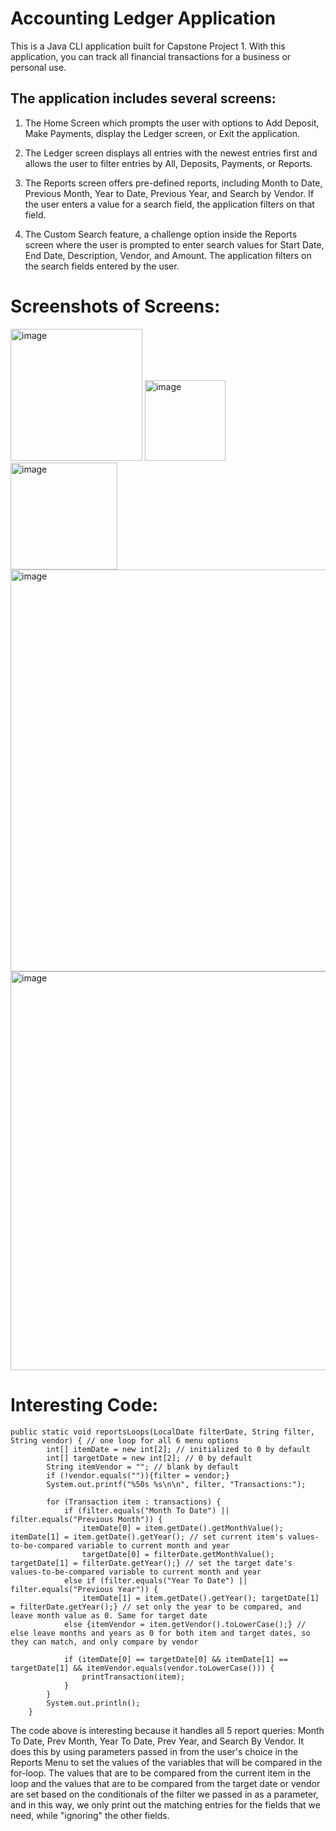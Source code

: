 # Accounting Ledger Application

This is a Java CLI application built for Capstone Project 1.
With this application, you can track all financial transactions for a business or personal use.


## The application includes several screens:
1) The Home Screen which prompts the user with options to Add Deposit, Make Payments, display the Ledger screen, or Exit the application.

2) The Ledger screen displays all entries with the newest entries first and allows the user to filter entries by All, Deposits, Payments, or Reports.

3) The Reports screen offers pre-defined reports, including Month to Date, Previous Month, Year to Date, Previous Year, and Search by Vendor. If the user enters a value for a search field, the application filters on that field.

4) The Custom Search feature, a challenge option inside the Reports screen where the user is prompted to enter search values for Start Date, End Date, Description, Vendor, and Amount. The application filters on the search fields entered by the user.


# Screenshots of Screens:

<img width="211" alt="image" src="https://user-images.githubusercontent.com/58373811/236402586-ebca72c1-9e9c-4ed4-a5da-ef29b1c1b70c.png">

<img width="129" alt="image" src="https://user-images.githubusercontent.com/58373811/236402734-8c5ddf13-b68b-4c8d-8608-514409f0f837.png">

<img width="171" alt="image" src="https://user-images.githubusercontent.com/58373811/236402784-ecb46ce0-ce16-4678-9010-132a9d372abe.png">

<img width="643" alt="image" src="https://user-images.githubusercontent.com/58373811/236405312-49e11951-6635-4f9c-876a-6c294eea75bf.png">

<img width="638" alt="image" src="https://user-images.githubusercontent.com/58373811/236403844-fadf3384-b05d-4578-afe3-a9ac3581622e.png">


# Interesting Code:
```
public static void reportsLoops(LocalDate filterDate, String filter, String vendor) { // one loop for all 6 menu options
        int[] itemDate = new int[2]; // initialized to 0 by default
        int[] targetDate = new int[2]; // 0 by default
        String itemVendor = ""; // blank by default
        if (!vendor.equals("")){filter = vendor;}
        System.out.printf("%50s %s\n\n", filter, "Transactions:");

        for (Transaction item : transactions) {
            if (filter.equals("Month To Date") || filter.equals("Previous Month")) {
                itemDate[0] = item.getDate().getMonthValue(); itemDate[1] = item.getDate().getYear(); // set current item's values-to-be-compared variable to current month and year
                targetDate[0] = filterDate.getMonthValue(); targetDate[1] = filterDate.getYear();} // set the target date's values-to-be-compared variable to current month and year
            else if (filter.equals("Year To Date") || filter.equals("Previous Year")) {
                itemDate[1] = item.getDate().getYear(); targetDate[1] = filterDate.getYear();} // set only the year to be compared, and leave month value as 0. Same for target date
            else {itemVendor = item.getVendor().toLowerCase();} // else leave months and years as 0 for both item and target dates, so they can match, and only compare by vendor

            if (itemDate[0] == targetDate[0] && itemDate[1] == targetDate[1] && itemVendor.equals(vendor.toLowerCase())) {
                printTransaction(item);
            }
        }
        System.out.println();
    }
```

The code above is interesting because it handles all 5 report queries: Month To Date, Prev Month, Year To Date, Prev Year,
and Search By Vendor. It does this by using parameters passed in from the user's choice in the Reports Menu to set the values of the variables that will be compared in the for-loop. The values that are to be compared from the current item in the loop and the values that are to be compared from the target date or vendor are set based on the conditionals of the filter we passed in as a parameter, and in this way, we only print out the matching entries for the fields that we need, while "ignoring" the other fields.
